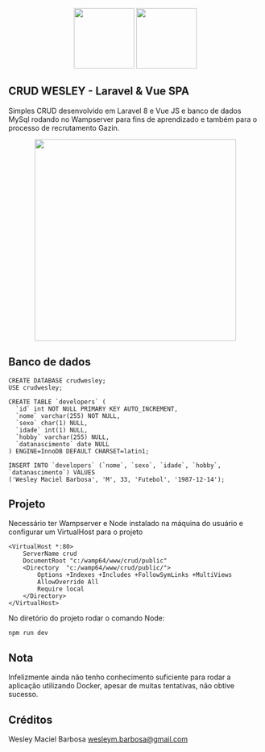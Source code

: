 <p align="center">
	<img src="https://logospng.org/download/laravel/logo-laravel-256.png" height="120">
	<img src="https://cdn.icon-icons.com/icons2/2699/PNG/512/vuejs_logo_icon_169247.png" height="120">
</p>


## CRUD WESLEY - Laravel & Vue SPA

Simples CRUD desenvolvido em Laravel 8 e Vue JS e banco de dados MySql rodando no Wampserver para fins de aprendizado e também para o processo de recrutamento Gazin.
<p align="center">
	<img src="https://i.ibb.co/zhrCdG9/crudwesley.gif" height="400">
</p>


## Banco de dados
```language
CREATE DATABASE crudwesley;
USE crudwesley;

CREATE TABLE `developers` (
  `id` int NOT NULL PRIMARY KEY AUTO_INCREMENT,
  `nome` varchar(255) NOT NULL,
  `sexo` char(1) NULL,
  `idade` int(1) NULL,
  `hobby` varchar(255) NULL,
  `datanascimento` date NULL
) ENGINE=InnoDB DEFAULT CHARSET=latin1;

INSERT INTO `developers` (`nome`, `sexo`, `idade`, `hobby`, `datanascimento`) VALUES 
('Wesley Maciel Barbosa', 'M', 33, 'Futebol', '1987-12-14');
```


## Projeto
Necessário ter Wampserver e Node instalado na máquina do usuário e configurar um VirtualHost para o projeto
```language
<VirtualHost *:80>
	ServerName crud
	DocumentRoot "c:/wamp64/www/crud/public"
	<Directory  "c:/wamp64/www/crud/public/">
		Options +Indexes +Includes +FollowSymLinks +MultiViews
		AllowOverride All
		Require local
	</Directory>
</VirtualHost>
```

No diretório do projeto rodar o comando Node: 
```
npm run dev
```

## Nota
Infelizmente ainda não tenho conhecimento suficiente para rodar a aplicação utilizando Docker, apesar de muitas tentativas, não obtive sucesso.

## Créditos
Wesley Maciel Barbosa
wesleym.barbosa@gmail.com